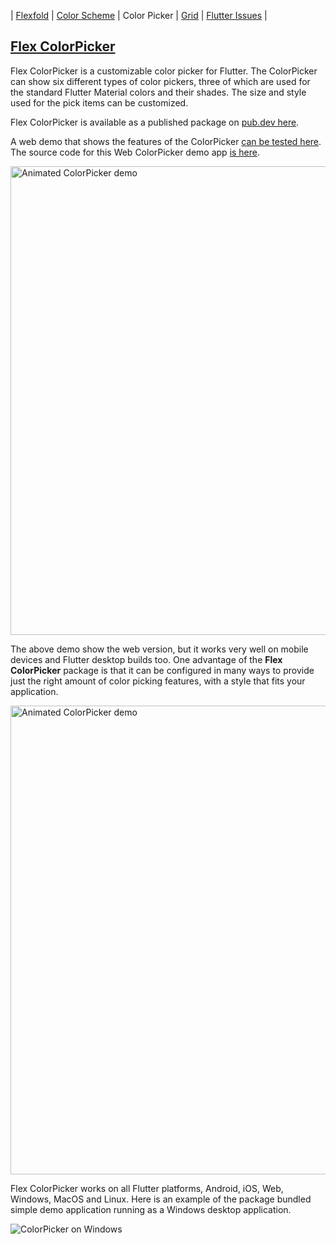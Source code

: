 | [Flexfold](https://rydmike.com/) | [Color Scheme](colorscheme) | Color Picker | [Grid](gridview) | [Flutter Issues](flutterissues) |

## [Flex ColorPicker](https://pub.dev/packages/flex_color_picker)

Flex ColorPicker is a customizable color picker for Flutter. The ColorPicker can show six different types of color pickers, three of which are used for the standard Flutter Material colors and their shades. The size and style used for the pick items can be customized.

Flex ColorPicker is available as a published package on [pub.dev here](https://pub.dev/packages/flex_color_picker).

A web demo that shows the features of the ColorPicker [can be tested here](http://rydmike.com/democolorpicker). The source code for this Web ColorPicker demo app [is here](https://github.com/rydmike/color_picker_demo).

<img src="https://rydmike.com/assets/ColorPickerWeb.gif?raw=true" alt="Animated ColorPicker demo" width="750"/>

The above demo show the web version, but it works very well on mobile devices and Flutter desktop builds too. One advantage of the **Flex ColorPicker** package is that it can be configured in many ways to provide just the right amount of color picking features, with a style that fits your application.

<img src="https://rydmike.com/assets/ColorPickerAllSize50.png?raw=true" width="750" alt="Animated ColorPicker demo"/>

Flex ColorPicker works on all Flutter platforms, Android, iOS, Web, Windows, MacOS and Linux. Here is an example of the package bundled simple demo application running as a Windows desktop application.

<img src="https://github.com/rydmike/flex_color_picker/blob/master/resources/ColorPickerEnterCode.gif?raw=true" alt="ColorPicker on Windows"/>
